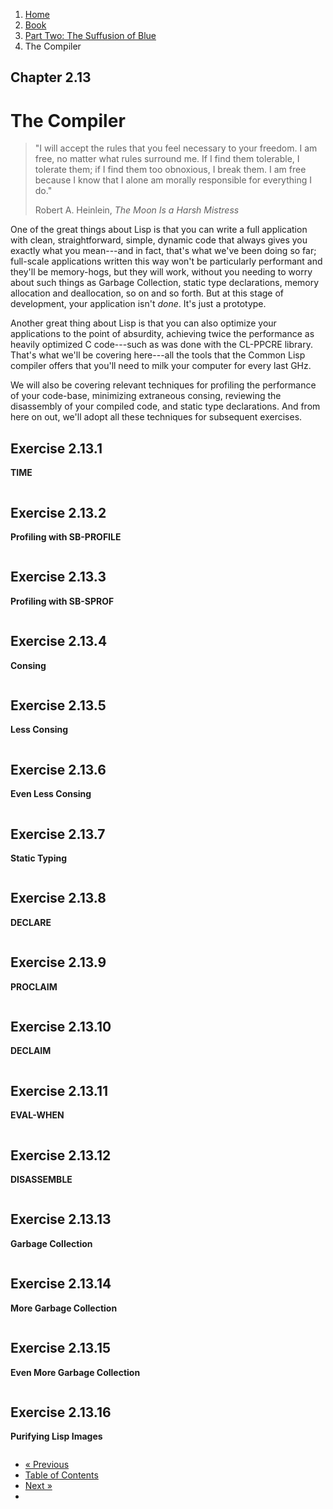 <ol class="breadcrumb">
  <li><a href="/">Home</a></li>
  <li><a href="/book/">Book</a></li>
  <li><a href="/book/2-0-0-overview/">Part Two: The Suffusion of Blue</a></li>
  <li class="active">The Compiler</li>
</ol>

## Chapter 2.13

# The Compiler

> "I will accept the rules that you feel necessary to your freedom. I am free, no matter what rules surround me. If I find them tolerable, I tolerate them; if I find them too obnoxious, I break them. I am free because I know that I alone am morally responsible for everything I do."
> <footer>Robert A. Heinlein, <em>The Moon Is a Harsh Mistress</em></footer>

One of the great things about Lisp is that you can write a full application with clean, straightforward, simple, dynamic code that always gives you exactly what you mean---and in fact, that's what we've been doing so far; full-scale applications written this way won't be particularly performant and they'll be memory-hogs, but they will work, without you needing to worry about such things as Garbage Collection, static type declarations, memory allocation and deallocation, so on and so forth.  But at this stage of development, your application isn't *done*.  It's just a prototype.

Another great thing about Lisp is that you can also optimize your applications to the point of absurdity, achieving twice the performance as heavily optimized C code---such as was done with the CL-PPCRE library.  That's what we'll be covering here---all the tools that the Common Lisp compiler offers that you'll need to milk your computer for every last GHz.

We will also be covering relevant techniques for profiling the performance of your code-base, minimizing extraneous consing, reviewing the disassembly of your compiled code, and static type declarations.  And from here on out, we'll adopt all these techniques for subsequent exercises.

## Exercise 2.13.1

**TIME**

```lisp

```

## Exercise 2.13.2

**Profiling with SB-PROFILE**

```lisp

```

## Exercise 2.13.3

**Profiling with SB-SPROF**

```lisp

```

## Exercise 2.13.4

**Consing**

```lisp

```

## Exercise 2.13.5

**Less Consing**

```lisp

```

## Exercise 2.13.6

**Even Less Consing**

```lisp

```

## Exercise 2.13.7

**Static Typing**

```lisp

```

## Exercise 2.13.8

**DECLARE**

```lisp

```

## Exercise 2.13.9

**PROCLAIM**

```lisp

```

## Exercise 2.13.10

**DECLAIM**

```lisp

```

## Exercise 2.13.11

**EVAL-WHEN**

```lisp

```

## Exercise 2.13.12

**DISASSEMBLE**

```lisp

```

## Exercise 2.13.13

**Garbage Collection**

```lisp

```

## Exercise 2.13.14

**More Garbage Collection**

```lisp

```

## Exercise 2.13.15

**Even More Garbage Collection**

```lisp

```

## Exercise 2.13.16

**Purifying Lisp Images**

```lisp

```

<ul class="pager">
  <li class="previous"><a href="/book/2-12-0-2d-game/">&laquo; Previous</a></li>
  <li><a href="/book/">Table of Contents</a></li>
  <li class="next"><a href="/book/2-14-0-tree-shaker.md">Next &raquo;</a><li>
</ul>
